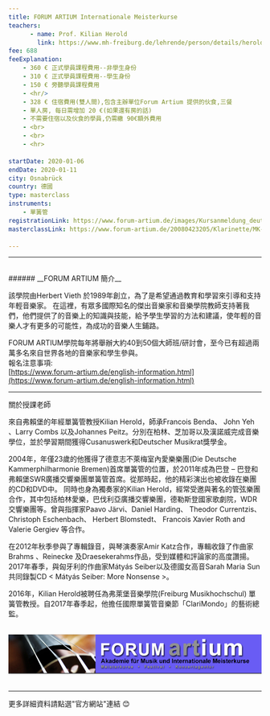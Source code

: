 ```yaml
---
title: FORUM ARTIUM Internationale Meisterkurse
teachers:
      - name: Prof. Kilian Herold
        link: https://www.mh-freiburg.de/lehrende/person/details/herold/
fee: 688
feeExplanation: 
    - 360 € 正式學員課程費用--非學生身份
    - 310 € 正式學員課程費用--學生身份
    - 150 € 旁聽學員課程費用
    - <hr/>
    - 328 € 住宿費用(雙人間),包含主辦單位Forum Artium 提供的伙食,三餐
    - 單人房, 每日需增加 20 €(如果還有房的話) 
    - 不需要住宿以及伙食的學員,仍需繳 90€額外費用 
    - <br>
    - <br>
    - <hr>

startDate: 2020-01-06
endDate: 2020-01-11
city: Osnabrück
country: 德國
type: masterclass
instruments:
    - 單簧管
registrationLink: https://www.forum-artium.de/images/Kursanmeldung_deutsch.pdf
masterclassLink: https://www.forum-artium.de/20080423205/Klarinette/MK-60-Kilian-Herold.html                                          
   
---
```

<hr>
<br>
###### __FORUM ARTIUM 簡介__<br>

該學院由Herbert Vieth 於1989年創立，為了是希望通過教育和學習來引導和支持年輕音樂家。
在這裡，有眾多國際知名的傑出音樂家和音樂學院教師支持著我們，他們提供了的音樂上的知識與技能，給予學生學習的方法和建議，使年輕的音樂人才有更多的可能性，為成功的音樂人生鋪路。

FORUM ARTIUM學院每年將舉辦大約40到50個大師班/研討會，至今已有超過兩萬多名來自世界各地的音樂家和學生參與。<br>
報名注意事項:<br> 
[https://www.forum-artium.de/english-information.html](https://www.forum-artium.de/english-information.html)<br>

<hr/>

關於授課老師


來自弗賴堡的年經單簧管教授Kilian Herold，師承Francois Benda、  John Yeh 、Larry Combs 以及Johannes Peitz。分別在柏林、芝加哥以及漢諾威完成音樂學位，並於學習期間獲得Cusanuswerk和Deutscher Musikrat獎學金。<br> 

2004年，年僅23歲的他獲得了德意志不萊梅室內愛樂樂團(Die Deutsche Kammerphilharmonie Bremen)首席單簧管的位置，於2011年成為巴登 – 巴登和弗賴堡SWR廣播交響樂團單簧管首席。從那時起，他的精彩演出也被收錄在樂團的CD和DVD中。
同時也身為獨奏家的Kilian Herold，經常受邀與著名的管弦樂團合作，其中包括柏林愛樂，巴伐利亞廣播交響樂團，德勒斯登國家歌劇院，WDR交響樂團等。曾與指揮家Paavo Järvi、Daniel Harding、 Theodor Currentzis、 Christoph Eschenbach、 Herbert Blomstedt、 Francois Xavier Roth and Valerie Gergiev 等合作。<br> 

在2012年秋季參與了專輯錄音，與琴演奏家Amir Katz合作，專輯收錄了作曲家Brahms 、Reinecke 及Draesekerahms作品，受到媒體和評論家的高度讚揚。2017年春季，與匈牙利的作曲家Mátyás Seiber以及德國女高音Sarah Maria Sun共同錄製CD < Mátyás Seiber: More Nonsense >。<br> 

2016年，Kilian Herold被聘任為弗萊堡音樂學院(Freiburg Musikhochschul) 單簧管教授。自2017年春季起，他擔任國際單簧管音樂節「ClariMondo」的藝術總監。


<br>
<img src="/assets/img/Forum-pic.png" class="img-fluid" alt="Image for Forum Artium">
<br>
<br>
<hr>

更多詳細資料請點選"官方網站"連結 😊
